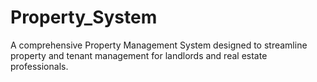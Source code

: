 # Property_System
A comprehensive Property Management System designed to streamline property and tenant management for landlords and real estate professionals.
